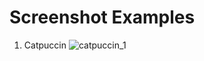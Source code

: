 # Screenshot Examples
1. Catpuccin
![catpuccin_1](https://github.com/lxvevery1/dotfiles/assets/catpuccin_1.jpeg)
